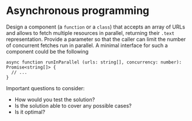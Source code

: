 # Asynchronous programming

Design a component (a `function` or a `class`) that accepts an array of URLs and allows to fetch multiple resources in parallel, returning their `.text` representation. Provide a parameter so that the caller can limit the number of concurrent fetches run in parallel. A minimal interface for such a component could be the following

```tsx
async function runInParallel (urls: string[], concurrency: number): Promise<string[]> {
  // ...
}
```


Important questions to consider:

- How would you test the solution?
- Is the solution able to cover any possible cases?
- Is it optimal?
